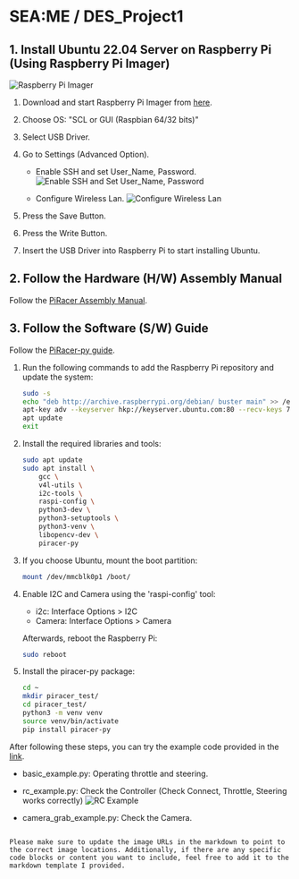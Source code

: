 # SEA:ME / DES_Project1

## 1. Install Ubuntu 22.04 Server on Raspberry Pi (Using Raspberry Pi Imager)

![Raspberry Pi Imager](https://github.com/Ho-mmd/DES_Project1/assets/55338823/bdaa29b5-dd84-4ec0-9239-d724b5a94a57)

1. Download and start Raspberry Pi Imager from [here](https://www.raspberrypi.com/software/).
2. Choose OS: "SCL or GUI (Raspbian 64/32 bits)"
3. Select USB Driver.
4. Go to Settings (Advanced Option).

   - Enable SSH and set User_Name, Password.
   ![Enable SSH and Set User_Name, Password](https://github.com/Ho-mmd/DES_Project1/assets/55338823/1835122e-955a-4415-9638-0cb4549a7f07)

   - Configure Wireless Lan.
   ![Configure Wireless Lan](https://github.com/Ho-mmd/DES_Project1/assets/55338823/3b8c98b3-c74e-4de8-969d-4c75220c7dff)

5. Press the Save Button.
6. Press the Write Button.
7. Insert the USB Driver into Raspberry Pi to start installing Ubuntu.

## 2. Follow the Hardware (H/W) Assembly Manual

Follow the [PiRacer Assembly Manual](https://www.waveshare.com/wiki/PiRacer_Assembly_Manual).

## 3. Follow the Software (S/W) Guide

Follow the [PiRacer-py guide](https://pypi.org/project/piracer-py/).

1. Run the following commands to add the Raspberry Pi repository and update the system:

   ```bash
   sudo -s
   echo "deb http://archive.raspberrypi.org/debian/ buster main" >> /etc/apt/sources.list
   apt-key adv --keyserver hkp://keyserver.ubuntu.com:80 --recv-keys 7FA3303E
   apt update
   exit
   ```

2. Install the required libraries and tools:

   ```bash
   sudo apt update
   sudo apt install \
       gcc \
       v4l-utils \ 
       i2c-tools \ 
       raspi-config \ 
       python3-dev \
       python3-setuptools \ 
       python3-venv \
       libopencv-dev \
       piracer-py
   ```

3. If you choose Ubuntu, mount the boot partition:

   ```bash
   mount /dev/mmcblk0p1 /boot/
   ```

4. Enable I2C and Camera using the 'raspi-config' tool:

   - i2c: Interface Options > I2C
   - Camera: Interface Options > Camera

   Afterwards, reboot the Raspberry Pi:

   ```bash
   sudo reboot
   ```

5. Install the piracer-py package:

   ```bash
   cd ~
   mkdir piracer_test/
   cd piracer_test/
   python3 -m venv venv
   source venv/bin/activate
   pip install piracer-py
   ```

After following these steps, you can try the example code provided in the [link](https://pypi.org/project/piracer-py/).

- basic_example.py: Operating throttle and steering.
- rc_example.py: Check the Controller (Check Connect, Throttle, Steering works correctly)
  ![RC Example](https://github.com/Ho-mmd/DES_Project1/assets/55338823/f459b2e5-dbe7-48ee-a0ef-824d6a074ca3)

- camera_grab_example.py: Check the Camera.
```

Please make sure to update the image URLs in the markdown to point to the correct image locations. Additionally, if there are any specific code blocks or content you want to include, feel free to add it to the markdown template I provided.

